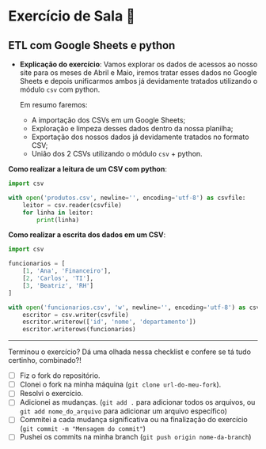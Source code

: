 # Exercício de Sala 🏫  

## ETL com Google Sheets e python

- **Explicação do exercício**: Vamos explorar os dados de acessos ao nosso site para os meses de Abril e Maio, iremos tratar esses dados no Google Sheets e depois unificarmos ambos já devidamente tratados utilizando o módulo `csv` com python.

  Em resumo faremos:
  - A importação dos CSVs em um Google Sheets;
  - Exploração e limpeza desses dados dentro da nossa planilha;
  - Exportação dos nossos dados já devidamente tratados no formato CSV;
  - União dos 2 CSVs utilizando o módulo `csv` + python.


**Como realizar a leitura de um CSV com python**:
   ```python
   import csv

   with open('produtos.csv', newline='', encoding='utf-8') as csvfile:
       leitor = csv.reader(csvfile)
       for linha in leitor:
           print(linha)
   ```

**Como realizar a escrita dos dados em um CSV**:
   ```python
   import csv

   funcionarios = [
       [1, 'Ana', 'Financeiro'],
       [2, 'Carlos', 'TI'],
       [3, 'Beatriz', 'RH']
   ]

   with open('funcionarios.csv', 'w', newline='', encoding='utf-8') as csvfile:
       escritor = csv.writer(csvfile)
       escritor.writerow(['id', 'nome', 'departamento'])
       escritor.writerows(funcionarios)
   ```

---

Terminou o exercício? Dá uma olhada nessa checklist e confere se tá tudo certinho, combinado?!

- [ ] Fiz o fork do repositório.
- [ ] Clonei o fork na minha máquina (`git clone url-do-meu-fork`).
- [ ] Resolvi o exercício.
- [ ] Adicionei as mudanças. (`git add .` para adicionar todos os arquivos, ou `git add nome_do_arquivo` para adicionar um arquivo específico)
- [ ] Commitei a cada mudança significativa ou na finalização do exercício (`git commit -m "Mensagem do commit"`)
- [ ] Pushei os commits na minha branch (`git push origin nome-da-branch`)

